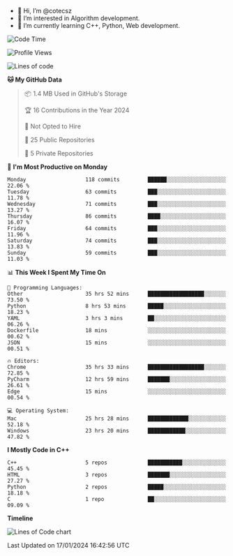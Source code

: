 - 👋 Hi, I’m @cotecsz
- 👀 I’m interested in Algorithm development.
- 🌱 I’m currently learning C++, Python, Web development.

<!---
cotecsz/cotecsz is a ✨ special ✨ repository because its `README.md` (this file) appears on your GitHub profile.
You can click the Preview link to take a look at your changes.
--->

<!--START_SECTION:waka-->
![Code Time](http://img.shields.io/badge/Code%20Time-381%20hrs%2044%20mins-blue)

![Profile Views](http://img.shields.io/badge/Profile%20Views-0-blue)

![Lines of code](https://img.shields.io/badge/From%20Hello%20World%20I%27ve%20Written-1.2%20million%20lines%20of%20code-blue)

**🐱 My GitHub Data** 

> 📦 1.4 MB Used in GitHub's Storage 
 > 
> 🏆 16 Contributions in the Year 2024
 > 
> 🚫 Not Opted to Hire
 > 
> 📜 25 Public Repositories 
 > 
> 🔑 5 Private Repositories 
 > 
📅 **I'm Most Productive on Monday** 

```text
Monday                   118 commits         ██████░░░░░░░░░░░░░░░░░░░   22.06 % 
Tuesday                  63 commits          ███░░░░░░░░░░░░░░░░░░░░░░   11.78 % 
Wednesday                71 commits          ███░░░░░░░░░░░░░░░░░░░░░░   13.27 % 
Thursday                 86 commits          ████░░░░░░░░░░░░░░░░░░░░░   16.07 % 
Friday                   64 commits          ███░░░░░░░░░░░░░░░░░░░░░░   11.96 % 
Saturday                 74 commits          ███░░░░░░░░░░░░░░░░░░░░░░   13.83 % 
Sunday                   59 commits          ███░░░░░░░░░░░░░░░░░░░░░░   11.03 % 
```


📊 **This Week I Spent My Time On** 

```text
💬 Programming Languages: 
Other                    35 hrs 52 mins      ██████████████████░░░░░░░   73.50 % 
Python                   8 hrs 53 mins       █████░░░░░░░░░░░░░░░░░░░░   18.23 % 
YAML                     3 hrs 3 mins        ██░░░░░░░░░░░░░░░░░░░░░░░   06.26 % 
Dockerfile               18 mins             ░░░░░░░░░░░░░░░░░░░░░░░░░   00.62 % 
JSON                     15 mins             ░░░░░░░░░░░░░░░░░░░░░░░░░   00.51 % 

🔥 Editors: 
Chrome                   35 hrs 33 mins      ██████████████████░░░░░░░   72.85 % 
PyCharm                  12 hrs 59 mins      ███████░░░░░░░░░░░░░░░░░░   26.61 % 
Edge                     15 mins             ░░░░░░░░░░░░░░░░░░░░░░░░░   00.54 % 

💻 Operating System: 
Mac                      25 hrs 28 mins      █████████████░░░░░░░░░░░░   52.18 % 
Windows                  23 hrs 20 mins      ████████████░░░░░░░░░░░░░   47.82 % 
```

**I Mostly Code in C++** 

```text
C++                      5 repos             ███████████░░░░░░░░░░░░░░   45.45 % 
HTML                     3 repos             ███████░░░░░░░░░░░░░░░░░░   27.27 % 
Python                   2 repos             █████░░░░░░░░░░░░░░░░░░░░   18.18 % 
C                        1 repo              ██░░░░░░░░░░░░░░░░░░░░░░░   09.09 % 
```



**Timeline**

![Lines of Code chart](https://raw.githubusercontent.com/cotecsz/cotecsz/master/assets/bar_graph.png)


 Last Updated on 17/01/2024 16:42:56 UTC
<!--END_SECTION:waka-->
